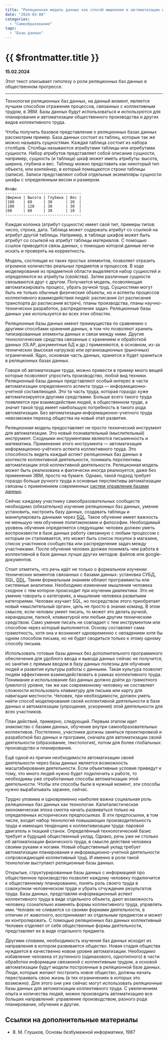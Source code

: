 ```yaml
---
title: "Реляционная модель данных как способ мышления и автоматизации информационного аспекта труда"
date: "2024-03-08"
categories:
  - "Самообразование"
tags:
  - "Базы данных"
---
```


# {{ $frontmatter.title }}

**15.02.2024**

Этот текст описывает гипотезу о роли реляционных баз данных в общественном прогрессе.

---

Технология реляционных баз данных, на данный момент, является лучшем способом отражения процессов, связанных с коллективным трудом, в ЭВМ. Базы данных будут использоваться и используются для планирования и автоматизации общественного производства и других видов коллективного труда.

Чтобы получить базовое представление о реляционных базах данных рассмотрим пример. База данных состоит из таблиц, которые так же можно называть сущностями. Каждая таблица состоит из набора столбцов. Столбцы называются атрибутами таблицы или атрибутами сущности. Набор атрибутов представляет собой описание сущности, например, сущность (и таблица) шкаф может иметь атрибуты: высота, ширина, глубина и вес. Таблицу можно представить как некоторый тип объекта, или контейнер, в который помещаются строки таблицы (записи). Записи представляют собой отдельные экземпляры сущности: шкафы с определенным весом и размером.

```
Шкафы
----------------------------------
|Ширина | Высота | Глубина | Вес |
|100    | 60     | 30      | 20  |
|100    | 120    | 30      | 30  |
|60     | 60     | 30      | 10  |
----------------------------------
```

Каждая колонка (атрибут сущности) имеет свой тип, примеры типов: число, строка, дата. Таблица может содержать атрибут со ссылкой на атрибут другой таблицы. Например, в таблице шкафов может быть атрибут со ссылкой на атрибут таблицы материалов. С помощью ссылок приводится связь данных, с помощью которой данные легче искать и проверять на корректность.

Модель, состоящая из таких простых элементов, позволяет отразить огромное количество реальных предметов и процессов. В ходе моделирования из предметной области выделяется набор сущностей и определяются их атрибуты (свойства). Затем различные сущности связываются друг с другом. Получается модель, позволяющая автоматизировать процесс, убрать ручной труд. Сущностями могут быть не только обычные физические объекты, но и аспекты процессов коллективного взаимодействия людей: расписания (от расписания транспорта до расписания встреч), планы производства, планы научно-технических разработок, распределение задач. Реляционные базы данных уже используется во всех этих областях.

Реляционные базы данных имеют преимущества по сравнению с другими способами хранения данных, в том что позволяют хранить типизированные элементы данных и связи между ними. Другие технологические средства связанные с хранением и обработкой данных (OLAP, документные БД и др.) применяются, в основном, из-за технических (высокая нагрузка) или организационных (рыночных) ограничений. Ядро, основная часть данных, хранится и будет храниться в реляционных базах данных.

Говоря об автоматизации труда, можно привести в пример много вещей которые позволяют упростить производство, любой вид техники. Реляционный базы данных представляют особый интерес в части автоматизации определенного аспекта труда — информационно-учетной составляющей. Это та часть труда, которая гораздо хуже автоматизируется другими средствами. Больше всего такого труда появляется при взаимодействии людей, в общественном труде, а значит такой труд имеет наибольшую потребность в такого рода автоматизации. Без автоматизации информационно-учетного труда невозможен переход общества на новый этап развития.

Реляционная модель предоставляет не просто технический инструмент для автоматизации. Это новый познавательный (мыслительный) инструмент. Сходными инструментами являются письменность и математика. Применение этого инструмента — автоматизация информационно-учётного аспекта коллективного труда. Это способность видеть каждый аспект реляционных баз данных в контексте коллективной деятельности, понимать перспективы автоматизации этой коллективной деятельности. Реляционная модель может быть реализована и фактически иногда реализуется, даже без применения ЭВМ, просто на бумаге. Однако, такой подход требует гораздо больше ручного труда и основные перспективы автоматизации связаны с применением современных [систем управления базами данных](https://ru.wikipedia.org/wiki/Система_управления_базами_данных).

Сейчас каждому участнику самообразовательных сообществ необходимо (обязательно) изучение реляционных баз данных, умение установить, настроить базу данных, создавать таблицы и манипулировать данными через [SQL](https://ru.wikipedia.org/wiki/SQL). Такое обучение имеет важность не меньшую чем обучение политэкономии и философии. Необходимый уровень обучения определяется следующим: человек должен уметь воспроизвести в базе данных работу связанную с любым процессом с которым он сталкивается, это может быть список покупок в магазине, список участников сообщества или распределение задач между участниками. После обучения человек должен понимать чем работа в коллективной в базе данных лучше других методов: файлов или google-документов.

Стоит отметить, что речь идёт не только о формальном изучении технических моментов связанных с базами данных: установка СУБД, SQL, [DDL](https://ru.wikipedia.org/wiki/Data_Definition_Language). Таким формальным знанием облают программисты или системные аналитики. Необходимо изменение мышления человека сходное с тем которое происходит при изучении диалектики. Это не умение говорить о категориях, а мышление человека развитыми категориями. Человек изучает SQL, но посредством этого приобретает новый «мыслительный орган», цель не просто в знании команд. В этом смысле, если человек умеет писать, то может это делать ручкой, карандашом, палкой, клавиатурой или любым другим техническим средством. Само умение писать не совпадает с тем инструментом или способом через который выполняется. Основу составляет сама грамотность, хотя она и возникнет одновременно с овладением хотя бы одним способом письма, но не будет сводиться только к этому одному способу письма.

Использовать готовые базы данных без дополнительного программного обеспечения для удобного ввода и вывода данных сейчас не получится, но занятия с прямым вводом в базу данных полезны для обучения людей и развития культуры работы с данными. Такая культура позволит людям эффективнее взаимодействовать в рамках коллективного труда. Понимание и использование баз данных должно дойти до грамотного (умелого) уровня, так же как современному человеку не составляет сложности использовать клавиатуру для письма или карту для навигации местности. Человек, при необходимости, должен уметь найти способ моделирования своей коллективной деятельности в базе данных и автоматизации (упрощения, ускорения) этой деятельности для всех участников.

План действий, примерно, следующий. Первым этапом идет знакомство с базами данных, обучение внутри самообразовательных коллективов. Постепенно, участники должны заняться проектировкой и разработкой баз данных и программ, сначала для автоматизации своей деятельности (образование, текстология), потом для более глобальных: производство и планирование.

Ещё одной из причин необходимости автоматизации своей деятельности через базы данных является возможность масштабирования деятельности. Если объективные условия приведут к тому, что много людей нужно будет подключить к работе, то необходимы уже отработанные способы автоматизации этой деятельности. Чтобы эти способы были в нужный момент, эти способы нужно вырабатывать заранее, сейчас.

Трудно уловима и одновременно наиболее важна социальная роль реляционных баз данных как технологии. Капиталистическая экономическая эпоха смогла начать развиваться только на определенных исторических предпосылках. В эти предпосылки, в том числе, входит набор технологий повышающих производительность труда и имеющих тенденцию к коллективизации труда: паровой двигатель и ткацкий станок. Определённый технологический базис требует и будущий общественный уклад. Однако, речь уже не столько об автоматизации физического труда, в смысле действия человека своими руками и ногами. Новый общественный уклад требует автоматизации планирования и информационно-учетной деятельности сопровождающей коллективный труд. И именно в роли такой технологии выступают реляционные базы данных.

Открытые, структурированные базы данных с информацией про общественное производство позволят каждому человеку подключится к общественному планированию, понять роль своего труда в совокупном человеческом труде и убрать отчуждение результатов труда. Базы данных, представляя информационный аспект коллективного труда в виде отдельного объекта, дают возможность человеку сознательно изменять формы коллективного труда, управлять ими. Человек не сливается со своими формами деятельности, в отличии от животного, воспринимает их отдельным предметом и может их контролировать. С помощью реляционных баз данных коллективный Человек отделяет от себя общественные формы деятельности, представляет их в виде отдельного предмета.

Другими словами, необходимость изучения баз данных исходит из направления в котором развивается общество. Новая стадия общества нуждается в качественно новом уровне автоматизации. Необходимо избавление человека от рутинного (одинакового, однотипного) в части обработки информации связанной с коллективным трудом, а основой автоматизации будут модели построенные в реляционной базе данных. Люди, которые желают построить новое общество, должны начать перестраивать свою жизнь (в тех ограничениях в которых это возможно). Для этого они уже сейчас могут использовать реляционные базы данных для автоматизации коллективного труда. С увеличением опыта и количества людей, можно производить автоматизацию все больших направлений: управление производством, разного рода планирование, обучение и другие.

## Ссылки на дополнительные материалы

* В. М. Глушков, Основы безбумажной информатики, 1987